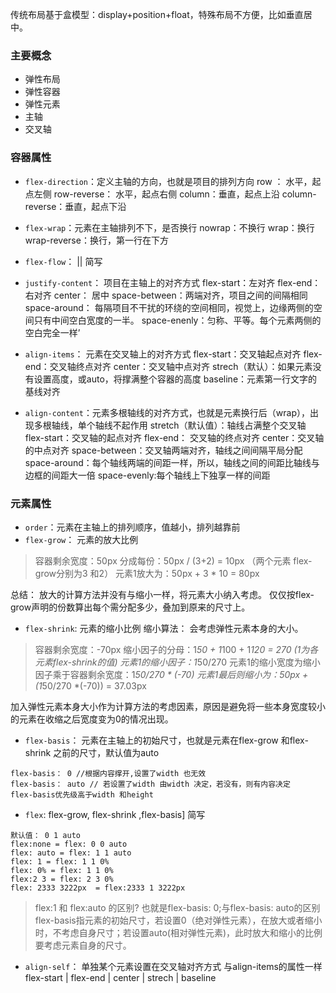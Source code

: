 传统布局基于盒模型：display+position+float，特殊布局不方便，比如垂直居中。

### 主要概念
- 弹性布局
- 弹性容器
- 弹性元素
- 主轴
- 交叉轴

### 容器属性

- `flex-direction`：定义主轴的方向，也就是项目的排列方向
row ： 水平，起点左侧
row-reverse： 水平，起点右侧
column：垂直，起点上沿
column-reverse：垂直，起点下沿
 
- `flex-wrap`：元素在主轴排列不下，是否换行
nowrap：不换行
wrap：换行
wrap-reverse：换行，第一行在下方
- `flex-flow`： <flex-direction> || <flex-wrap>简写
- `justify-content`： 项目在主轴上的对齐方式
flex-start：左对齐
flex-end：右对齐
center： 居中
space-between：两端对齐，项目之间的间隔相同
space-around： 每隔项目不干扰的环绕的空间相同，视觉上，边缘两侧的空间只有中间空白宽度的一半。
space-enenly：匀称、平等。每个元素两侧的空白完全一样’
- `align-items`： 元素在交叉轴上的对齐方式
flex-start：交叉轴起点对齐
flex-end：交叉轴终点对齐
center：交叉轴中点对齐
strech（默认）：如果元素没有设置高度，或auto，将撑满整个容器的高度
baseline：元素第一行文字的基线对齐

- `align-content`：元素多根轴线的对齐方式，也就是元素换行后（wrap），出现多根轴线，单个轴线不起作用
stretch（默认值）：轴线占满整个交叉轴
flex-start：交叉轴的起点对齐
flex-end： 交叉轴的终点对齐
center：交叉轴的中点对齐
space-between：交叉轴两端对齐，轴线之间间隔平局分配
space-around：每个轴线两端的间距一样，所以，轴线之间的间距比轴线与边框的间距大一倍
space-evenly:每个轴线上下独享一样的间距

### 元素属性
- `order`：元素在主轴上的排列顺序，值越小，排列越靠前
- `flex-grow`： 元素的放大比例
>容器剩余宽度：50px
分成每份：50px / (3+2) = 10px  （两个元素 flex-grow分别为3 和2）
元素1放大为：50px + 3 * 10 = 80px

总结： 放大的计算方法并没有与缩小一样，将元素大小纳入考虑。
仅仅按flex-grow声明的份数算出每个需分配多少，叠加到原来的尺寸上。

- `flex-shrink`: 元素的缩小比例
缩小算法： 会考虑弹性元素本身的大小。

>容器剩余宽度：-70px
缩小因子的分母：1*50 + 1*100 + 1*120 = 270 (1为各元素flex-shrink的值)
元素1的缩小因子：1*50/270
元素1的缩小宽度为缩小因子乘于容器剩余宽度：1*50/270 * (-70)
元素1最后则缩小为：50px + (1*50/270 *(-70)) = 37.03px

加入弹性元素本身大小作为计算方法的考虑因素，原因是避免将一些本身宽度较小的元素在收缩之后宽度变为0的情况出现。


- `flex-basis`： 元素在主轴上的初始尺寸，也就是元素在flex-grow 和flex-shrink 之前的尺寸，默认值为auto
```
flex-basis： 0 //根据内容撑开,设置了width 也无效
flex-basis： auto // 若设置了width 由width 决定，若没有，则有内容决定
flex-basis优先级高于width 和height
```
- `flex`:  flex-grow, flex-shrink ,flex-basis] 简写
```
默认值： 0 1 auto
flex:none = flex: 0 0 auto
flex: auto = flex: 1 1 auto
flex: 1 = flex: 1 1 0%
flex: 0% = flex: 1 1 0%
flex:2 3 = flex: 2 3 0%
flex: 2333 3222px  = flex:2333 1 3222px
```
>flex:1 和 flex:auto 的区别?
也就是flex-basis: 0;与flex-basis: auto的区别
flex-basis指元素的初始尺寸，若设置0（绝对弹性元素），在放大或者缩小时，不考虑自身尺寸；若设置auto(相对弹性元素)，此时放大和缩小的比例要考虑元素自身的尺寸。

- `align-self`： 单独某个元素设置在交叉轴对齐方式
与align-items的属性一样
flex-start | flex-end | center | strech | baseline



















